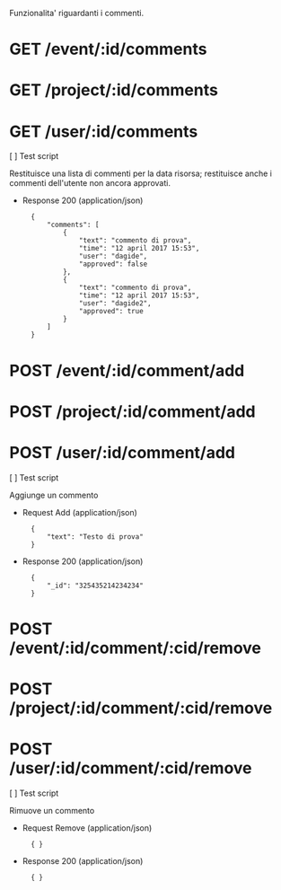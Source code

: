 Funzionalita' riguardanti i commenti.


# GET /event/:id/comments
# GET /project/:id/comments
# GET /user/:id/comments
[ ] Test script

Restituisce una lista di commenti per la data risorsa; restituisce anche i commenti dell'utente
non ancora approvati.

+ Response 200 (application/json)

		{
			"comments": [
				{
					"text": "commento di prova",
					"time": "12 april 2017 15:53",
					"user": "dagide",
					"approved": false
				},
				{
					"text": "commento di prova",
					"time": "12 april 2017 15:53",
					"user": "dagide2",
					"approved": true
				}
			]
		}



# POST /event/:id/comment/add
# POST /project/:id/comment/add
# POST /user/:id/comment/add
[ ] Test script

Aggiunge un commento

+ Request Add (application/json)

		{
			"text": "Testo di prova"
		}

+ Response 200 (application/json)

		{
			"_id": "325435214234234"
		}


# POST /event/:id/comment/:cid/remove
# POST /project/:id/comment/:cid/remove
# POST /user/:id/comment/:cid/remove
[ ] Test script

Rimuove un commento

+ Request Remove (application/json)

		{ }

+ Response 200 (application/json)

		{ }

